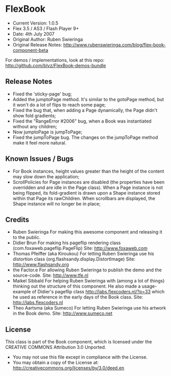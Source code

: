 # FlexBook #

- Current Version: 1.0.5
- Flex 3.5 / AS3 / Flash Player 9+
- Date: 4th July 2007
- Original Author: Ruben Swieringa
- Original Release Notes: <http://www.rubenswieringa.com/blog/flex-book-component-beta>

For demos / implementations, look at this repo:
<http://github.com/blvz/FlexBook-demos-bundle>

## Release Notes

- Fixed the 'sticky-page' bug;
- Added the jumptoPage method. It's similar to the gotoPage method, but it won't do a lot of flips to reach some page;
- Fixed the bug that, when adding a Page dynamically, the Page didn't show fold gradients;
- Fixed the "RangeError #2006" bug, when a Book was instantiated without any children;
- Now jumptoPage is jumpToPage;
- Fixed the jumpToPage bug. The changes on the jumpToPage method make it feel more natural.

## Known Issues / Bugs

- For Book instances, height values greater than the height of the content may slow down the application;
- ScrollPolicies for Page instances are disabled (the properties have been overridden and are idle in the Page class). When a Page instance is not being flipped, its fold-gradient is drawn upon a Shape instance stored within that Page its rawChildren. When scrollbars are displayed, the Shape instance will no longer be in place;

## Credits

- Ruben Swieringa
For making this awesome component and releasing it to the public.
- Didier Brun
For making his pageflip rendering class (com.foxaweb.pageflip.PageFlip)
Site: <http://www.foxaweb.com>
- Thomas Pfeiffer (aka Kiroukou)
For letting Ruben Swieringa use his distortion class (org.flashsandy.display.DistortImage)
Site: <http://www.flashsandy.org>
- the Factor.e
For allowing Ruben Swieringa to publish the demo and the source-code.
Site: <http://www.tfe.nl>
- Maikel Sibbald
For helping Ruben Swieringa with (among a lot of things) thinking out the structure of this component. He also made a usage-example of Didier's pageflip class <http://labs.flexcoders.nl/?p=33> which he used as reference in the early days of the Book class.
Site: <http://labs.flexcoders.nl>
- Theo Aartsma (aka Sumeco)
For letting Ruben Swieringa use his artwork in the Book demo.
Site: <http://www.sumeco.net>

## License

This class is part of the Book component, which is licensed under the CREATIVE COMMONS Attribution 3.0 Unported.

- You may not use this file except in compliance with the License.
- You may obtain a copy of the License at: <http://creativecommons.org/licenses/by/3.0/deed.en>
